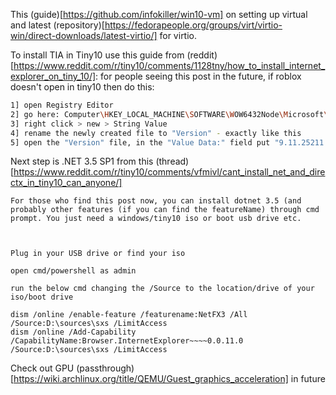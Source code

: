 This (guide)[https://github.com/infokiller/win10-vm] on setting up virtual and latest (repository)[https://fedorapeople.org/groups/virt/virtio-win/direct-downloads/latest-virtio/] for virtio.

To install TIA in Tiny10 use this guide from (reddit)[https://www.reddit.com/r/tiny10/comments/1128tny/how_to_install_internet_explorer_on_tiny_10/]:
for people seeing this post in the future, if roblox doesn't open in tiny10 then do this:
```bash
1] open Registry Editor
2] go here: Computer\HKEY_LOCAL_MACHINE\SOFTWARE\WOW6432Node\Microsoft\Internet Explorer
3] right click > new > String Value
4] rename the newly created file to "Version" - exactly like this
5] open the "Version" file, in the "Value Data:" field put "9.11.25211.0" - exactly like thisand that's it! go play roblox! and enjoy!
```


Next step is .NET 3.5 SP1 from this (thread)[https://www.reddit.com/r/tiny10/comments/vfmivl/cant_install_net_and_directx_in_tiny10_can_anyone/]
```
For those who find this post now, you can install dotnet 3.5 (and probably other features (if you can find the featureName) through cmd prompt. You just need a windows/tiny10 iso or boot usb drive etc.



Plug in your USB drive or find your iso

open cmd/powershell as admin

run the below cmd changing the /Source to the location/drive of your iso/boot drive

dism /online /enable-feature /featurename:NetFX3 /All /Source:D:\sources\sxs /LimitAccess
dism /online /Add-Capability /CapabilityName:Browser.InternetExplorer~~~~0.0.11.0 /Source:D:\sources\sxs /LimitAccess
```
 Check out GPU (passthrough)[https://wiki.archlinux.org/title/QEMU/Guest_graphics_acceleration] in future